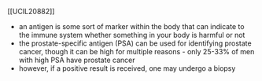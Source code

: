 [[UCIL20882]]

- an antigen is some sort of marker within the body that can indicate to the immune system whether something in your body is harmful or not
- the prostate-specific antigen (PSA) can be used for identifying prostate cancer, though it can be high for multiple reasons - only 25-33% of men with high PSA have prostate cancer
- however, if a positive result is received, one may undergo a biopsy
